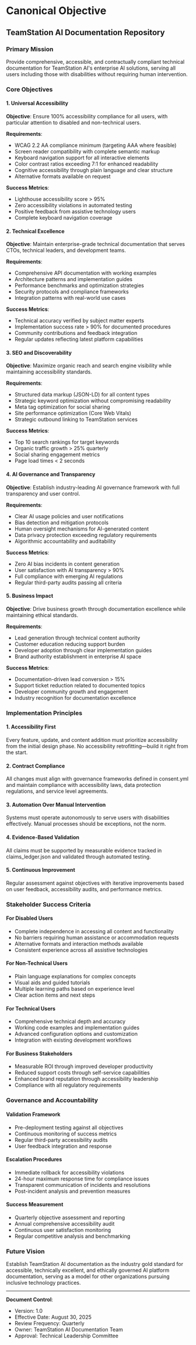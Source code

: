 # Canonical Objective
## TeamStation AI Documentation Repository

### Primary Mission
Provide comprehensive, accessible, and contractually compliant technical documentation for TeamStation AI's enterprise AI solutions, serving all users including those with disabilities without requiring human intervention.

### Core Objectives

#### 1. Universal Accessibility
**Objective**: Ensure 100% accessibility compliance for all users, with particular attention to disabled and non-technical users.

**Requirements**:
- WCAG 2.2 AA compliance minimum (targeting AAA where feasible)
- Screen reader compatibility with complete semantic markup
- Keyboard navigation support for all interactive elements
- Color contrast ratios exceeding 7:1 for enhanced readability
- Cognitive accessibility through plain language and clear structure
- Alternative formats available on request

**Success Metrics**:
- Lighthouse accessibility score > 95%
- Zero accessibility violations in automated testing
- Positive feedback from assistive technology users
- Complete keyboard navigation coverage

#### 2. Technical Excellence
**Objective**: Maintain enterprise-grade technical documentation that serves CTOs, technical leaders, and development teams.

**Requirements**:
- Comprehensive API documentation with working examples
- Architecture patterns and implementation guides
- Performance benchmarks and optimization strategies
- Security protocols and compliance frameworks
- Integration patterns with real-world use cases

**Success Metrics**:
- Technical accuracy verified by subject matter experts
- Implementation success rate > 90% for documented procedures
- Community contributions and feedback integration
- Regular updates reflecting latest platform capabilities

#### 3. SEO and Discoverability
**Objective**: Maximize organic reach and search engine visibility while maintaining accessibility standards.

**Requirements**:
- Structured data markup (JSON-LD) for all content types
- Strategic keyword optimization without compromising readability
- Meta tag optimization for social sharing
- Site performance optimization (Core Web Vitals)
- Strategic outbound linking to TeamStation services

**Success Metrics**:
- Top 10 search rankings for target keywords
- Organic traffic growth > 25% quarterly
- Social sharing engagement metrics
- Page load times < 2 seconds

#### 4. AI Governance and Transparency
**Objective**: Establish industry-leading AI governance framework with full transparency and user control.

**Requirements**:
- Clear AI usage policies and user notifications
- Bias detection and mitigation protocols
- Human oversight mechanisms for AI-generated content
- Data privacy protection exceeding regulatory requirements
- Algorithmic accountability and auditability

**Success Metrics**:
- Zero AI bias incidents in content generation
- User satisfaction with AI transparency > 90%
- Full compliance with emerging AI regulations
- Regular third-party audits passing all criteria

#### 5. Business Impact
**Objective**: Drive business growth through documentation excellence while maintaining ethical standards.

**Requirements**:
- Lead generation through technical content authority
- Customer education reducing support burden
- Developer adoption through clear implementation guides
- Brand authority establishment in enterprise AI space

**Success Metrics**:
- Documentation-driven lead conversion > 15%
- Support ticket reduction related to documented topics
- Developer community growth and engagement
- Industry recognition for documentation excellence

### Implementation Principles

#### 1. Accessibility First
Every feature, update, and content addition must prioritize accessibility from the initial design phase. No accessibility retrofitting—build it right from the start.

#### 2. Contract Compliance
All changes must align with governance frameworks defined in consent.yml and maintain compliance with accessibility laws, data protection regulations, and service level agreements.

#### 3. Automation Over Manual Intervention
Systems must operate autonomously to serve users with disabilities effectively. Manual processes should be exceptions, not the norm.

#### 4. Evidence-Based Validation
All claims must be supported by measurable evidence tracked in claims_ledger.json and validated through automated testing.

#### 5. Continuous Improvement
Regular assessment against objectives with iterative improvements based on user feedback, accessibility audits, and performance metrics.

### Stakeholder Success Criteria

#### For Disabled Users
- Complete independence in accessing all content and functionality
- No barriers requiring human assistance or accommodation requests
- Alternative formats and interaction methods available
- Consistent experience across all assistive technologies

#### For Non-Technical Users
- Plain language explanations for complex concepts
- Visual aids and guided tutorials
- Multiple learning paths based on experience level
- Clear action items and next steps

#### For Technical Users
- Comprehensive technical depth and accuracy
- Working code examples and implementation guides
- Advanced configuration options and customization
- Integration with existing development workflows

#### For Business Stakeholders
- Measurable ROI through improved developer productivity
- Reduced support costs through self-service capabilities
- Enhanced brand reputation through accessibility leadership
- Compliance with all regulatory requirements

### Governance and Accountability

#### Validation Framework
- Pre-deployment testing against all objectives
- Continuous monitoring of success metrics
- Regular third-party accessibility audits
- User feedback integration and response

#### Escalation Procedures
- Immediate rollback for accessibility violations
- 24-hour maximum response time for compliance issues
- Transparent communication of incidents and resolutions
- Post-incident analysis and prevention measures

#### Success Measurement
- Quarterly objective assessment and reporting
- Annual comprehensive accessibility audit
- Continuous user satisfaction monitoring
- Regular competitive analysis and benchmarking

### Future Vision
Establish TeamStation AI documentation as the industry gold standard for accessible, technically excellent, and ethically governed AI platform documentation, serving as a model for other organizations pursuing inclusive technology practices.

---

**Document Control**:
- Version: 1.0
- Effective Date: August 30, 2025
- Review Frequency: Quarterly
- Owner: TeamStation AI Documentation Team
- Approval: Technical Leadership Committee